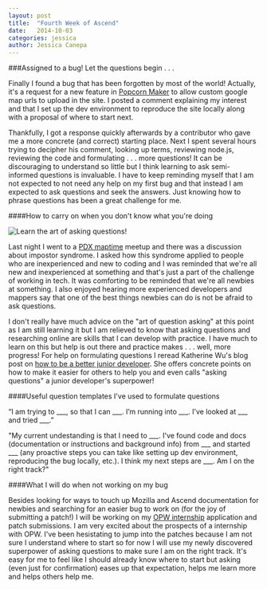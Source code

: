 ```yaml
---
layout: post
title:  "Fourth Week of Ascend"
date:   2014-10-03
categories: jessica
author: Jessica Canepa
---
```


###Assigned to a bug! Let the questions begin . . .

Finally I found a bug that has been forgotten by most of the world! Actually, it's a request for a new feature in [Popcorn Maker](https://popcorn.webmaker.org/) to allow custom google map urls to upload in the site. I posted a comment explaining my interest and that I set up the dev environment to reproduce the site locally along with a proposal of where to start next. 

Thankfully, I got a response quickly afterwards by a contributor who gave me a more concrete (and correct) starting place. Next I spent several hours trying to decipher his comment, looking up terms, reviewing node.js, reviewing the code and formulating . . . more questions! It can be discouraging to understand so little but I think learning to ask semi-informed questions is invaluable. I have to keep reminding myself that I am not expected to not need any help on my first bug and that instead I am expected to ask questions and seek the answers. Just knowing how to phrase questions has been a great challenge for me. 

####How to carry on when you don't know what you're doing

![Learn the art of asking questions!](https://raw.githubusercontent.com/jmarlena/ascendproject/gh-pages/participants/portland/jessica/images/learntheartofaskingquestions.jpg)

Last night I went to a [PDX maptime](http://maptimepdx.org/) meetup and there was a discussion about impostor syndrome. I asked how this syndrome applied to people who are inexperienced and new to coding and I was reminded that we're all new and inexperienced at something and that's just a part of the challenge of working in tech. It was comforting to be reminded that we're all newbies at something. I also enjoyed hearing more experienced developers and mappers say that one of the best things newbies can do is not be afraid to ask questions. 

I don't really have much advice on the "art of question asking" at this point as I am still learning it but I am relieved to know that asking questions and researching online are skills that I can develop with practice. I have much to learn on this but help is out there and practice makes . . . well, more progress! For help on formulating questions I reread Katherine Wu's blog post on [how to be a better junior developer](http://blog.newrelic.com/2014/04/23/better-junior-developer/). She offers concrete points on how to make it easier for others to help you and even calls "asking questions" a junior developer's superpower!

####Useful question templates I've used to formulate questions 

“I am trying to ___, so that I can ___. I’m running into ___. I’ve looked at ___ and tried ___.” 

"My current undestanding is that I need to ___. I've found code and docs (documentation or instructions and background info) from ___ and started ___ (any proactive steps you can take like setting up dev environment, reproducing the bug locally, etc.). I think my next steps are ___. Am I on the right track?"

####What I will do when not working on my bug

Besides looking for ways to touch up Mozilla and Ascend documentation for newbies and searching for an easier bug to work on (for the joy of submitting a patch!) I will be working on my [OPW internship](http://gnome.org/opw/) application and patch submissions.  I am very excited about the prospects of a internship with OPW. I've been hesistating to jump into the patches because I am not sure I understand where to start so for now I will use my newly discovered superpower of asking questions to make sure I am on the right track. It's easy for me to feel like I should already know where to start but asking (even just for confirmation) eases up that expectation, helps me learn more and helps others help me. 